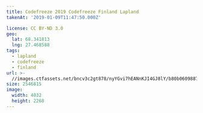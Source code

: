 ```yaml
---
title: Codefreeze 2019 Codefreeze Finland Lapland
takenAt: '2019-01-09T11:47:50.000Z'

license: CC BY-ND 3.0
geo:
  lat: 68.341813
  lng: 27.468588
tags:
  - lapland
  - codefreeze
  - finland
url: >-
  //images.ctfassets.net/bncv3c2gt878/nyYGvi7hEANnKJI4GJ8lY/b80b0609887b27c44dcccf21bea8cc2a/codefreeze-2019-codefreeze-finland-lapland_31796854437_o
size: 2546815
image:
  width: 4032
  height: 2268
---
```

